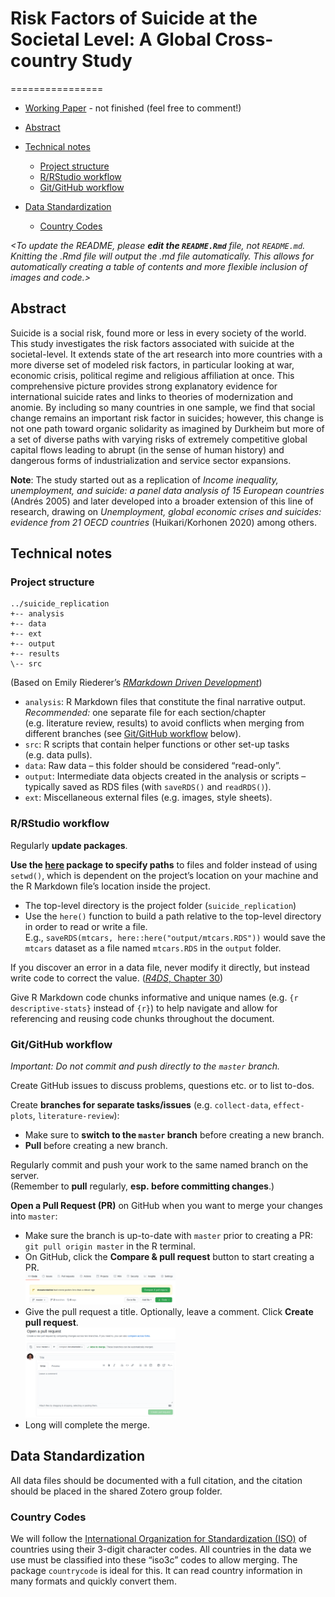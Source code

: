 # Risk Factors of Suicide at the Societal Level: A Global Cross-country Study
================

-   [Working Paper](https://docs.google.com/document/d/1pqrhyJhLlgvDlG8XqJwYnN_kGjQ7g7Gso5VAV6bhdWk/edit?usp=sharing) - not finished (feel free to comment!)

-   [Abstract](#abstract)
-   [Technical notes](#technical-notes)
    -   [Project structure](#project-structure)
    -   [R/RStudio workflow](#rrstudio-workflow)
    -   [Git/GitHub workflow](#gitgithub-workflow)
-   [Data Standardization](#data-standardization)
    -   [Country Codes](#country-codes)

*&lt;To update the README, please **edit the `README.Rmd`** file, not
`README.md`. Knitting the .Rmd file will output the .md file
automatically. This allows for automatically creating a table of
contents and more flexible inclusion of images and code.&gt;*

## Abstract

Suicide is a social risk, found more or less in every society of the
world. This study investigates the risk factors associated with suicide
at the societal-level. It extends state of the art research into more
countries with a more diverse set of modeled risk factors, in particular
looking at war, economic crisis, political regime and religious
affiliation at once. This comprehensive picture provides strong
explanatory evidence for international suicide rates and links to
theories of modernization and anomie. By including so many countries in
one sample, we find that social change remains an important risk factor
in suicides; however, this change is not one path toward organic
solidarity as imagined by Durkheim but more of a set of diverse paths
with varying risks of extremely competitive global capital flows leading
to abrupt (in the sense of human history) and dangerous forms of
industrialization and service sector expansions.

**Note**: The study started out as a replication of *Income inequality,
unemployment, and suicide: a panel data analysis of 15 European
countries* (Andrés 2005) and later developed into a broader extension of
this line of research, drawing on *Unemployment, global economic crises
and suicides: evidence from 21 OECD countries* (Huikari/Korhonen 2020)
among others.

## Technical notes

### Project structure

    ../suicide_replication
    +-- analysis
    +-- data
    +-- ext
    +-- output
    +-- results
    \-- src

(Based on Emily Riederer’s [*RMarkdown Driven
Development*](https://emilyriederer.netlify.app/post/rmarkdown-driven-development/))

-   `analysis`: R Markdown files that constitute the final narrative
    output.  
    *Recommended:* one separate file for each section/chapter
    (e.g. literature review, results) to avoid conflicts when merging
    from different branches (see [Git/GitHub
    workflow](#gitgithub-workflow) below).
-   `src`: R scripts that contain helper functions or other set-up tasks
    (e.g. data pulls).
-   `data`: Raw data – this folder should be considered “read-only”.
-   `output`: Intermediate data objects created in the analysis or
    scripts – typically saved as RDS files (with `saveRDS()` and
    `readRDS()`).
-   `ext`: Miscellaneous external files (e.g. images, style sheets).

### R/RStudio workflow

Regularly **update packages**.

**Use the [here](https://here.r-lib.org/) package to specify paths** to
files and folder instead of using `setwd()`, which is dependent on the
project’s location on your machine and the R Markdown file’s location
inside the project.

-   The top-level directory is the project folder
    (`suicide_replication`)
-   Use the `here()` function to build a path relative to the top-level
    directory in order to read or write a file.  
    E.g., `saveRDS(mtcars, here::here("output/mtcars.RDS"))` would save
    the `mtcars` dataset as a file named `mtcars.RDS` in the `output`
    folder.

If you discover an error in a data file, never modify it directly, but
instead write code to correct the value. ([*R4DS*, Chapter
30](https://r4ds.had.co.nz/r-markdown-workflow.html))

Give R Markdown code chunks informative and unique names
(e.g. `{r descriptive-stats}` instead of `{r}`) to help navigate and
allow for referencing and reusing code chunks throughout the document.

### Git/GitHub workflow

*Important: Do not commit and push directly to the `master` branch.*

Create GitHub issues to discuss problems, questions etc. or to list
to-dos.

Create **branches for separate tasks/issues** (e.g. `collect-data`,
`effect-plots`, `literature-review`):

-   Make sure to **switch to the `master` branch** before creating a new
    branch.
-   **Pull** before creating a new branch.

Regularly commit and push your work to the same named branch on the
server.  
(Remember to **pull** regularly, **esp. before committing changes**.)

**Open a Pull Request (PR)** on GitHub when you want to merge your
changes into `master`:

-   Make sure the branch is up-to-date with `master` prior to creating a
    PR:  
    `git pull origin master` in the R terminal.
-   On GitHub, click the **Compare & pull request** button to start
    creating a PR.  
    <img src="ext/github-pr-1.png" width="50%" />
-   Give the pull request a title. Optionally, leave a comment. Click
    **Create pull request**.  
    <img src="ext/github-pr-2.png" width="50%" />
-   Long will complete the merge.

## Data Standardization

All data files should be documented with a full citation, and the
citation should be placed in the shared Zotero group folder.

### Country Codes

We will follow the [International Organization for Standardization
(ISO)](https://en.wikipedia.org/wiki/List_of_ISO_3166_country_codes) of
countries using their 3-digit character codes. All countries in the data
we use must be classified into these “iso3c” codes to allow merging. The
package `countrycode` is ideal for this. It can read country information
in many formats and quickly convert them.

